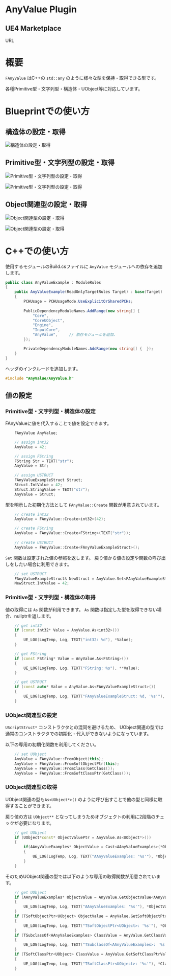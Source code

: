 # AnyValue Plugin


## UE4 Marketplace

URL

# 概要

`FAnyValue` はC++の `std::any` のように様々な型を保持・取得できる型です。

各種Primitive型・文字列型・構造体・UObject等に対応しています。


# Blueprintでの使い方

## 構造体の設定・取得

![構造体の設定・取得](./img/bp5_1.png)

## Primitive型・文字列型の設定・取得

![Primitive型・文字列型の設定・取得](./img/bp5_2.png)

![Primitive型・文字列型の設定・取得](./img/bp5_3.png)

## Object関連型の設定・取得

![Object関連型の設定・取得](./img/bp5_4.png)

![Object関連型の設定・取得](./img/bp5_5.png)

# C++での使い方

使用するモジュールのBuild.csファイルに `AnyValue` モジュールへの依存を追加します。

```cs
public class AnyValueExample : ModuleRules
{
	public AnyValueExample(ReadOnlyTargetRules Target) : base(Target)
	{
		PCHUsage = PCHUsageMode.UseExplicitOrSharedPCHs;
	
		PublicDependencyModuleNames.AddRange(new string[] {
			"Core",
			"CoreUObject",
			"Engine",
			"InputCore",
			"AnyValue",		// 依存モジュールを追加.
		});

		PrivateDependencyModuleNames.AddRange(new string[] {  });
	}
}
```

ヘッダのインクルードを追加します。

```cpp
#include "AnyValue/AnyValue.h"
```

## 値の設定

### Primitive型・文字列型・構造体の設定

FAnyValueに値を代入することで値を設定できます。

```cpp
    FAnyValue AnyValue;

    // assign int32
    AnyValue = 42;

    // assign FString
    FString Str = TEXT("str");
    AnyValue = Str;
    
    // assign USTRUCT
    FAnyValueExampleStruct Struct;
    Struct.IntValue = 42;
    Struct.StringValue = TEXT("str");
    AnyValue = Struct;
```

型を明示した初期化方法として `FAnyValue::Create` 関数が用意されています。

```cpp
    // create int32
    AnyValue = FAnyValue::Create<int32>(42);

    // create FString
    AnyValue = FAnyValue::Create<FString>(TEXT("str"));
    
    // create USTRUCT
    AnyValue = FAnyValue::Create<FAnyValueExampleStruct>();
```

`Set` 関数は設定された値の参照を返します。
戻り値から値の設定や関数の呼び出しをしたい場合に利用できます。

```cpp
    // set USTRUCT
    FAnyValueExampleStruct& NewStruct = AnyValue.Set<FAnyValueExampleStruct>();
    NewStruct.IntValue = 42;
```

### Primitive型・文字列型・構造体の取得

値の取得には `As` 関数が利用できます。
`As` 関数は指定した型を取得できない場合、nullptrを返します。

```cpp
    // get int32
    if (const int32* Value = AnyValue.As<int32>())
    {
        UE_LOG(LogTemp, Log, TEXT("int32: %d"), *Value);
    }

    // get FString
    if (const FString* Value = AnyValue.As<FString>())
    {
        UE_LOG(LogTemp, Log, TEXT("FString: %s"), **Value);
    }

    // get USTRUCT
    if (const auto* Value = AnyValue.As<FAnyValueExampleStruct>())
    {
        UE_LOG(LogTemp, Log, TEXT("FAnyValueExampleStruct: %d, '%s'"), Value->IntValue, *Value->StringValue);
    }
```

### UObject関連型の設定

`UScriptStruct*` コンストラクタとの混同を避けるため、 UObject関連の型では通常のコンストラクタでの初期化・代入ができないようになっています。

以下の専用の初期化関数を利用してください。

```cpp
    // set UObject
    AnyValue = FAnyValue::FromObject(this);
    AnyValue = FAnyValue::FromSoftObjectPtr(this);
    AnyValue = FAnyValue::FromClass(GetClass());
    AnyValue = FAnyValue::FromSoftClassPtr(GetClass());
```

### UObject関連型の取得

UObject関連の型も`As<UObject*>()` のように呼び出すことで他の型と同様に取得することができます。

戻り値の方は `UObject**` となってしまうためオブジェクトの利用に2段階のチェックが必要になります。

```cpp
	// get UObject
    if (UObject*const* ObjectValuePtr = AnyValue.As<UObject*>())
    {
        if(AAnyValueExamples* ObjectValue = Cast<AAnyValueExamples>(*ObjectValuePtr))
        {
            UE_LOG(LogTemp, Log, TEXT("AAnyValueExamples: '%s'"), *ObjectValue->GetName());
        }
    }
```

そのためUObject関連の型では以下のような専用の取得関数が用意されています。

```cpp
    // get UObject
    if (AAnyValueExamples* ObjectValue = AnyValue.GetObjectValue<AAnyValueExamples>())
    {
        UE_LOG(LogTemp, Log, TEXT("AAnyValueExamples: '%s'"), *ObjectValue->GetName());
    }
    if (TSoftObjectPtr<UObject> ObjectValue = AnyValue.GetSoftObjectPtrValue())
    {
        UE_LOG(LogTemp, Log, TEXT("TSoftObjectPtr<UObject>: '%s'"), *ObjectValue.ToString());
    }
    if (TSubclassOf<AAnyValueExamples> ClassValue = AnyValue.GetClassValue<AAnyValueExamples>())
    {
        UE_LOG(LogTemp, Log, TEXT("TSubclassOf<AAnyValueExamples>: '%s'"), *ClassValue->GetName());
    }
    if (TSoftClassPtr<UObject> ClassValue = AnyValue.GetSoftClassPtrValue())
    {
        UE_LOG(LogTemp, Log, TEXT("TSoftClassPtr<UObject>: '%s'"), *ClassValue.ToString());
    }
```

